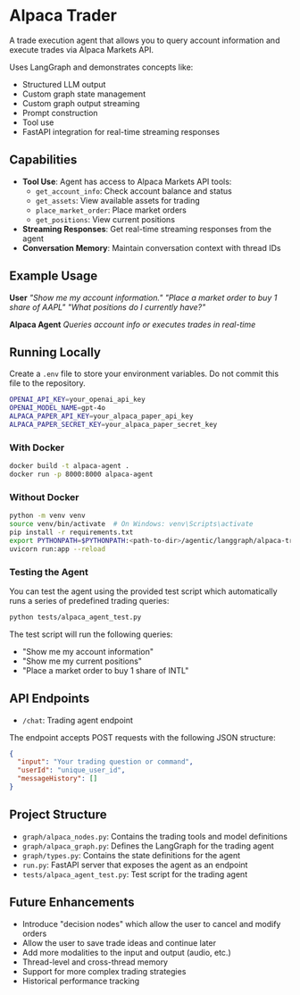 # Alpaca Trader

A trade execution agent that allows you to query account information and execute trades via Alpaca Markets API.

Uses LangGraph and demonstrates concepts like:
- Structured LLM output
- Custom graph state management
- Custom graph output streaming
- Prompt construction
- Tool use
- FastAPI integration for real-time streaming responses

## Capabilities

- **Tool Use**: Agent has access to Alpaca Markets API tools:
  - `get_account_info`: Check account balance and status
  - `get_assets`: View available assets for trading
  - `place_market_order`: Place market orders
  - `get_positions`: View current positions
- **Streaming Responses**: Get real-time streaming responses from the agent
- **Conversation Memory**: Maintain conversation context with thread IDs

## Example Usage

**User**
_"Show me my account information."_
_"Place a market order to buy 1 share of AAPL"_
_"What positions do I currently have?"_

**Alpaca Agent**
_Queries account info or executes trades in real-time_

## Running Locally

Create a `.env` file to store your environment variables. Do not commit this file to the repository.

```bash
OPENAI_API_KEY=your_openai_api_key
OPENAI_MODEL_NAME=gpt-4o
ALPACA_PAPER_API_KEY=your_alpaca_paper_api_key
ALPACA_PAPER_SECRET_KEY=your_alpaca_paper_secret_key
```

### With Docker

```bash
docker build -t alpaca-agent .
docker run -p 8000:8000 alpaca-agent
```

### Without Docker

```bash
python -m venv venv
source venv/bin/activate  # On Windows: venv\Scripts\activate
pip install -r requirements.txt
export PYTHONPATH=$PYTHONPATH:<path-to-dir>/agentic/langgraph/alpaca-trader-streamer
uvicorn run:app --reload
```

### Testing the Agent

You can test the agent using the provided test script which automatically runs a series of predefined trading queries:

```bash
python tests/alpaca_agent_test.py
```

The test script will run the following queries:
- "Show me my account information"
- "Show me my current positions"
- "Place a market order to buy 1 share of INTL"

## API Endpoints

- `/chat`: Trading agent endpoint

The endpoint accepts POST requests with the following JSON structure:
```json
{
  "input": "Your trading question or command",
  "userId": "unique_user_id",
  "messageHistory": []
}
```

## Project Structure

- `graph/alpaca_nodes.py`: Contains the trading tools and model definitions
- `graph/alpaca_graph.py`: Defines the LangGraph for the trading agent
- `graph/types.py`: Contains the state definitions for the agent
- `run.py`: FastAPI server that exposes the agent as an endpoint
- `tests/alpaca_agent_test.py`: Test script for the trading agent

## Future Enhancements

- Introduce "decision nodes" which allow the user to cancel and modify orders
- Allow the user to save trade ideas and continue later
- Add more modalities to the input and output (audio, etc.)
- Thread-level and cross-thread memory
- Support for more complex trading strategies
- Historical performance tracking
